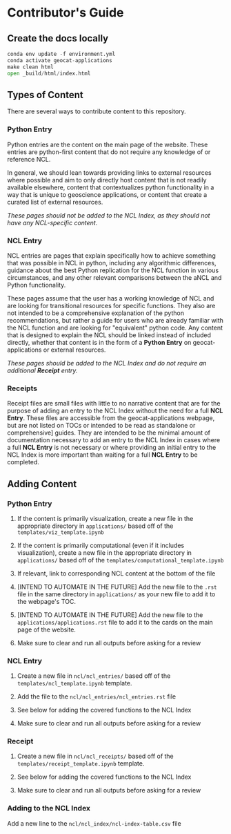 # Contributor's Guide

## Create the docs locally

``` python
conda env update -f environment.yml
conda activate geocat-applications
make clean html
open _build/html/index.html
```

## Types of Content

There are several ways to contribute content to this repository.

### Python Entry

Python entries are the content on the main page of the website. These entries
are python-first content that do not require any knowledge of or reference NCL.

In general, we should lean towards providing links to external resources where
possible and aim to only directly host content that is not readily available
elsewhere, content that contextualizes python functionality in a way that is
unique to geoscience applications, or content that create a curated list of
external resources.

*These pages should not be added to the NCL Index, as they should not have any
NCL-specific content.*

### NCL Entry

NCL entries are pages that explain specifically how to achieve something that
was possible in NCL in python, including any algorithmic differences, guidance
about the best Python replication for the NCL function in various circumstances,
and any other relevant comparisons between the aNCL and Python functionality.

These pages assume that the user has a working knowledge of NCL and are looking
for transitional resources for specific functions. They also are not intended to
be a comprehensive explanation of the python recommendations, but rather a guide
for users who are already familiar with the NCL function and are looking for
"equivalent" python code. Any content that is designed to explain the NCL should
be linked instead of included directly, whether that content is in the form of a
**Python Entry** on geocat-applications or external resources.

*These pages should be added to the NCL Index and do not require an additional
**Receipt** entry.*

### Receipts

Receipt files are small files with little to no narrative content that are for
the purpose of adding an entry to the NCL Index without the need for a full
**NCL Entry**. These files are accessible from the geocat-applications webpage,
but are not listed on TOCs or intended to be read as standalone or
comprehensive]
guides. They are intended to be the minimal amount of documentation necessary to
add an entry to the NCL Index in cases where a full **NCL Entry** is not
necessary or where providing an initial entry to the NCL Index is more important
than waiting for a full **NCL Entry** to be completed.

## Adding Content

### Python Entry

1. If the content is primarily visualization, create a new file in the
   appropriate directory in `applications/` based off of
   the `templates/viz_template.ipynb`

1. If the content is primarily computational (even if it includes
   visualization), create a new file in the appropriate directory
   in `applications/` based off of the `templates/computational_template.ipynb`

1. If relevant, link to corresponding NCL content at the bottom of the file

1. [INTEND TO AUTOMATE IN THE FUTURE] Add the new file to the `.rst` file in the
   same directory in `applications/` as your new file to add it to the webpage's
   TOC.

1. [INTEND TO AUTOMATE IN THE FUTURE] Add the new file to
   the `applications/applications.rst` file to add it to the cards on the main
   page of the website.

1. Make sure to clear and run all outputs before asking for a review

### NCL Entry

1. Create a new file in `ncl/ncl_entries/` based off of the
   `templates/ncl_template.ipynb` template.

1. Add the file to the `ncl/ncl_entries/ncl_entries.rst` file

1. See below for adding the covered functions to the NCL Index

1. Make sure to clear and run all outputs before asking for a review

### Receipt

1. Create a new file in `ncl/ncl_receipts/` based off of the
   `templates/receipt_template.ipynb` template.

1. See below for adding the covered functions to the NCL Index

1. Make sure to clear and run all outputs before asking for a review

### Adding to the NCL Index

Add a new line to the `ncl/ncl_index/ncl-index-table.csv` file
